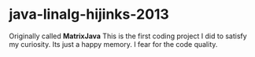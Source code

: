 # java-linalg-hijinks-2013
Originally called **MatrixJava**
This is the first coding project I did to satisfy my curiosity.  Its just a happy memory.
I fear for the code quality.
